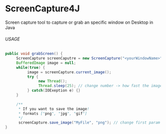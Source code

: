 # ScreenCapture4J
Screen capture tool to capture or grab an specific window on Desktop in Java

###### *USAGE*

```java
public void grabScreen() {
     ScreenCapture screenCaputre = new ScreenCapture("<yourWindowName>"); // <yourWindowName> -> change to the title of you window, you want to capture!
     BufferedImage image = null;
     while(true) {
          image = screenCapture.current_image();
          try {
               new Thread();
               Thread.sleep(25); // change number -> how fast the image gets updated!
          } catch(IOExeption e) {}
     }
     
     /**
      * If you want to save the image!
      * formats ["png", "jpg", "gif"]
      */
      screenCapture.save_image("MyFile", "png"); // change first param to edit the fileName ; change second param to edit the format!
}

```
